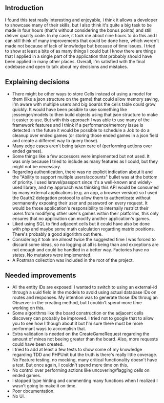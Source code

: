 ## Introduction

I found this test really interesting and enjoyable, I think it allows a developer to showcase many of their skills, but I also think it's quite a big task to be made in four hours (that's without considering the bonus points) and still deliver quality code. In my case, it took me about nine hours to do this and I can still think of many improvements that could be done here, which weren't made not because of lack of knowledge but because of time issues. I tried to show at least a bite of as many things I could but I know there are things that I applied in a single part of the application that probably should have been applied in many other places. Overall, I'm satisfied with the final codebase and open to talk about my decisions and mistakes.

## Explaining decisions

- There might be other ways to store Cells instead of using a model for them (like a json structure on the game) that could allow memory saving, I'm aware with multiple users and big boards the cells table could grow quickly. It would have been posible to use something like jessenger/models to then build objects using that json structure to make it easier to use. But with this approach I was able to use many of the framework features and I think if a performance/memory issue is detected in the future it would be possible to schedule a Job to do a cleanup over ended games (or storing those ended games in a json field and create a different way to query those).
- Many edge cases aren't being taken care of (performing actions over ended games).
- Some things like a few accessors were implemented but not used. It was only because I tried to include as many features as I could, but they might not be necessary.
- Regarding authentication, there was no explicit indication about it and the "Ability to support multiple users/accounts" bullet was at the bottom of priority. I used laravel/passport since it's a well-known and widely-used library, and my approach was thinking this API would be consumed by many external applications (e.g. an app, a browser version) so I used the Oauth2 delegation protocol to allow them to authenticate without permanently exposing their user and password on every request. It would be those application's responsibility to internally restrict their users from modifying other user's games within their platforms, this only ensures that no application can modify another application's games.
- Liked using SQL to find adjacent cells but it could have also be done with php and maybe some math calculation regarding matrix positions. There's probably a good algorithm out there.
- Considering it took me almost twice the suggested time I was forced to discard some ideas, so no logging at all is being than and exceptions are not enough and could be handled in a better way. Factories have no states. No mutators were implemented. 
- A Postman collection was included in the root of the project.

## Needed improvements

- All the entity IDs are exposed! I wanted to switch to using an external-id through a uuid field in the models to avoid using actual database IDs on routes and responses. My intention was to generate those IDs throug an Observer in the creating method, but I couldn't spend more time working on this.
- Some algorithms like the board construction or the adjacent cells discovery can probably be improved. I tried not to google that to allow you to see how I though about it but I'm sure there must be more performant ways to accomplish that.
- Extra validation is needed on the CreateGameRequest regarding the amount of mines not beeing greater than the board. Also, more requests could have been created.
- I tried to add at least a few tests to show some of my knowledge regarding TDD and PHPUnit but the truth is there's really little coverage. No Feature testing, no mocking, many critical functionality doesn't have a test. But once again, I couldn't spend more time on this.
- No control over performing actions like uncovering/flagging cells on ended games.
- I stopped type hinting and commenting many functions when I realized I wasn't going to make it on time.
- Poor documentation.
- No UI.
